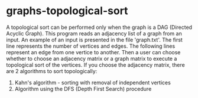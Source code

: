 # graphs-topological-sort
A topological sort can be performed only when the graph is a DAG (Directed Acyclic Graph).
This program reads an adjacency list of a graph from an input. An example of an input is presented in the file 'graph.txt'. The first line represents the number of vertices and edges. The following lines represent an edge from one vertice to another.
Then a user can choose whether to choose an adjacency matrix or a graph matrix to execute a topological sort of the vertices.
If you choose the adjacency matrix, there are 2 algorithms to sort topologically:
  1. Kahn's algorithm - sorting with removal of independent vertices
  2. Algorithm using the DFS (Depth First Search) procedure

